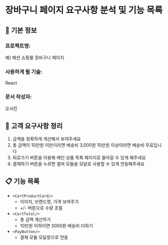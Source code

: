 # 장바구니 페이지 요구사항 분석 및 기능 목록

## 📌 기본 정보
### 프로젝트명: 
예) 패션 쇼핑몰 장바구니 페이지

### 사용하게 될 기술: 
React

### 문서 작성자: 
오서진

## 📝 고객 요구사항 정리
1. 금액을 정확하게 계산해서 보여주세요
2. 총 금액이 10만원 미만이라면 배송비 3,000원 10만원 이상이라면 배송비 무료입니다
3. 뒤로가기 버튼을 이용해 메인 상품 목록 페이지로 돌아갈 수 있게 해주세요
4. 결제하기 버튼을 누르면 겔져 모듈을 모달로 사용할 수 있게 연동해주세요

## 📋 기능 목록
- `<CartProductCard/>`
  - 이미지, 브랜드명, 가격 보여주기
  - +/- 버튼으로 수량 조절
- `<CartTotal/>`
  - 총 금액 계산하기
  - 10만원 이하이면 3000원 배송비 더하기
- `<PayButton/>`
  - 결제 모듈 모달창으로 연동